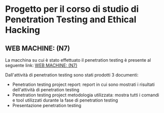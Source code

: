 # Progetto per il corso di studio di Penetration Testing and Ethical Hacking

## WEB MACHINE: (N7)

La macchina su cui è stato effettuato il penetration testing è presente al seguente link: [WEB MACHINE: (N7)](https://www.vulnhub.com/entry/the-planets-earth,755/)

Dall'attività di penetration testing sono stati prodotti 3 documenti:
- Penetration testing project report: report in cui sono mostrati i risultati dell'attività di penetration testing
- Penetration testing project metodologia utilizzata: mostra tutti i comandi e tool utilizzati durante la fase di penetration testing
- Presentazione penetration testing

